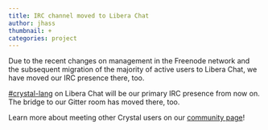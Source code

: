 ```yaml
---
title: IRC channel moved to Libera Chat
author: jhass
thumbnail: +
categories: project
---
```


Due to the recent changes on management in the Freenode network and the subsequent migration of the majority of active users to Libera Chat, we have moved our IRC presence there, too.

[#crystal-lang](https://web.libera.chat/#crystal-lang) on Libera Chat will be our primary IRC presence from now on. The bridge to our Gitter room has moved there, too.

Learn more about meeting other Crystal users on our [community page](/community)!
